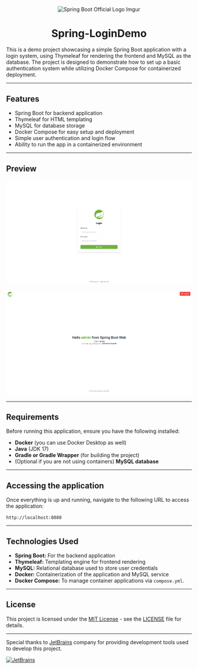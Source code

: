 ##

<div align="center">
    <img src="https://i.imgur.com/RjTrOGq.png" width="256" alt="Spring Boot Official Logo Imgur"/>
    <h1>Spring-LoginDemo</h1>
</div>

This is a demo project showcasing a simple Spring Boot application with a login system, using Thymeleaf for rendering the frontend and MySQL as the database. The project is designed to demonstrate how to set up a basic authentication system while utilizing Docker Compose for containerized deployment.

----
## Features
* Spring Boot for backend application
* Thymeleaf for HTML templating
* MySQL for database storage
* Docker Compose for easy setup and deployment
* Simple user authentication and login flow
* Ability to run the app in a containerized environment

----
## Preview

![Login Showcase](/assets/login_showcase.png)

![Index Showcase](/assets/index_showcase.png)

----
## Requirements

Before running this application, ensure you have the following installed:

* **Docker** (you can use Docker Desktop as well)
* **Java** (JDK 17)
* **Gradle or Gradle Wrapper** (for building the project)
* (Optional if you are not using containers) **MySQL database**

----
## Accessing the application

Once everything is up and running, navigate to the following URL to access the application:

```
http://localhost:8080
```

----
## Technologies Used
* **Spring Boot:** For the backend application
* **Thymeleaf:** Templating engine for frontend rendering
* **MySQL:** Relational database used to store user credentials
* **Docker:** Containerization of the application and MySQL service
* **Docker Compose:** To manage container applications via `compose.yml`.

----
## License

This project is licensed under the [MIT License](https://mit-license.org/) - see the [LICENSE](LICENSE) file for details.

---
Special thanks to [JetBrains](https://www.jetbrains.com/products/) company for providing development tools used to develop this project.

[<img src="https://user-images.githubusercontent.com/65517973/210912946-447a6b9a-2685-4796-9482-a44bffc727ce.png" alt="JetBrains" width="150">](https://www.jetbrains.com)
